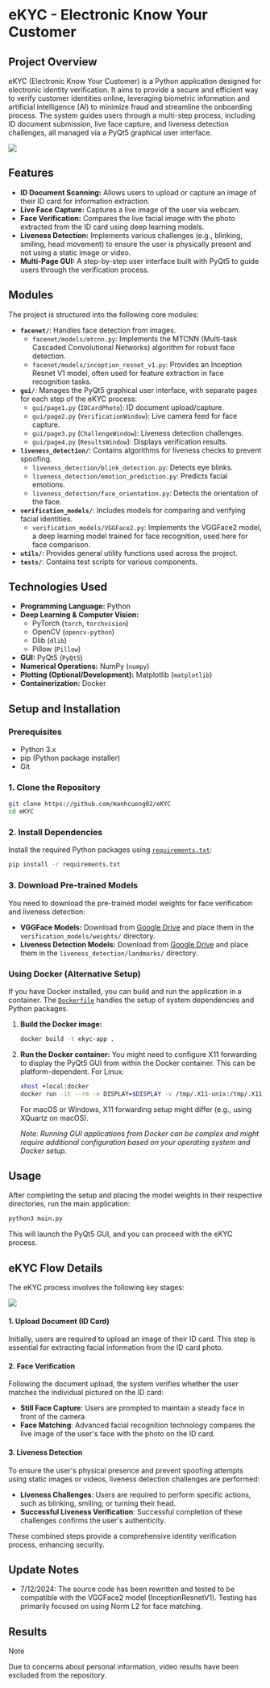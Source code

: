 # eKYC - Electronic Know Your Customer

## Project Overview
eKYC (Electronic Know Your Customer) is a Python application designed for electronic identity verification. It aims to provide a secure and efficient way to verify customer identities online, leveraging biometric information and artificial intelligence (AI) to minimize fraud and streamline the onboarding process. The system guides users through a multi-step process, including ID document submission, live face capture, and liveness detection challenges, all managed via a PyQt5 graphical user interface.

![](resources/ekyc.jpg)

## Features
*   **ID Document Scanning:** Allows users to upload or capture an image of their ID card for information extraction.
*   **Live Face Capture:** Captures a live image of the user via webcam.
*   **Face Verification:** Compares the live facial image with the photo extracted from the ID card using deep learning models.
*   **Liveness Detection:** Implements various challenges (e.g., blinking, smiling, head movement) to ensure the user is physically present and not using a static image or video.
*   **Multi-Page GUI:** A step-by-step user interface built with PyQt5 to guide users through the verification process.

## Modules
The project is structured into the following core modules:

*   **`facenet/`**: Handles face detection from images.
    *   `facenet/models/mtcnn.py`: Implements the MTCNN (Multi-task Cascaded Convolutional Networks) algorithm for robust face detection.
    *   `facenet/models/inception_resnet_v1.py`: Provides an Inception Resnet V1 model, often used for feature extraction in face recognition tasks.
*   **`gui/`**: Manages the PyQt5 graphical user interface, with separate pages for each step of the eKYC process:
    *   `gui/page1.py` (`IDCardPhoto`): ID document upload/capture.
    *   `gui/page2.py` (`VerificationWindow`): Live camera feed for face capture.
    *   `gui/page3.py` (`ChallengeWindow`): Liveness detection challenges.
    *   `gui/page4.py` (`ResultsWindow`): Displays verification results.
*   **`liveness_detection/`**: Contains algorithms for liveness checks to prevent spoofing.
    *   `liveness_detection/blink_detection.py`: Detects eye blinks.
    *   `liveness_detection/emotion_prediction.py`: Predicts facial emotions.
    *   `liveness_detection/face_orientation.py`: Detects the orientation of the face.
*   **`verification_models/`**: Includes models for comparing and verifying facial identities.
    *   `verification_models/VGGFace2.py`: Implements the VGGFace2 model, a deep learning model trained for face recognition, used here for face comparison.
*   **`utils/`**: Provides general utility functions used across the project.
*   **`tests/`**: Contains test scripts for various components.

## Technologies Used
*   **Programming Language:** Python
*   **Deep Learning & Computer Vision:**
    *   PyTorch (`torch`, `torchvision`)
    *   OpenCV (`opencv-python`)
    *   Dlib (`dlib`)
    *   Pillow (`Pillow`)
*   **GUI:** PyQt5 (`PyQt5`)
*   **Numerical Operations:** NumPy (`numpy`)
*   **Plotting (Optional/Development):** Matplotlib (`matplotlib`)
*   **Containerization:** Docker

## Setup and Installation

### Prerequisites
*   Python 3.x
*   pip (Python package installer)
*   Git

### 1. Clone the Repository
```bash
git clone https://github.com/manhcuong02/eKYC
cd eKYC
```

### 2. Install Dependencies
Install the required Python packages using [`requirements.txt`](requirements.txt:0):
```bash
pip install -r requirements.txt
```

### 3. Download Pre-trained Models
You need to download the pre-trained model weights for face verification and liveness detection:
*   **VGGFace Models:** Download from [Google Drive](https://drive.google.com/drive/folders/1-pEMok04-UqpeCi_yscUcIA6ytvxhvkG?usp=drive_link) and place them in the `verification_models/weights/` directory.
*   **Liveness Detection Models:** Download from [Google Drive](https://drive.google.com/drive/folders/1S6zLU8_Cgode7B7mfJWs9oforfAODaGB?usp=drive_link) and place them in the `liveness_detection/landmarks/` directory.

### Using Docker (Alternative Setup)
If you have Docker installed, you can build and run the application in a container. The [`Dockerfile`](Dockerfile:0) handles the setup of system dependencies and Python packages.

1.  **Build the Docker image:**
    ```bash
    docker build -t ekyc-app .
    ```
2.  **Run the Docker container:**
    You might need to configure X11 forwarding to display the PyQt5 GUI from within the Docker container. This can be platform-dependent. For Linux:
    ```bash
    xhost +local:docker
    docker run -it --rm -e DISPLAY=$DISPLAY -v /tmp/.X11-unix:/tmp/.X11-unix ekyc-app
    ```
    For macOS or Windows, X11 forwarding setup might differ (e.g., using XQuartz on macOS).

    *Note: Running GUI applications from Docker can be complex and might require additional configuration based on your operating system and Docker setup.*

## Usage
After completing the setup and placing the model weights in their respective directories, run the main application:
```bash
python3 main.py
```
This will launch the PyQt5 GUI, and you can proceed with the eKYC process.

## eKYC Flow Details
The eKYC process involves the following key stages:

![](resources/flow.jpg)

#### 1. Upload Document (ID Card)
Initially, users are required to upload an image of their ID card. This step is essential for extracting facial information from the ID card photo.

#### 2. Face Verification
Following the document upload, the system verifies whether the user matches the individual pictured on the ID card:
*   **Still Face Capture**: Users are prompted to maintain a steady face in front of the camera.
*   **Face Matching**: Advanced facial recognition technology compares the live image of the user's face with the photo on the ID card.

#### 3. Liveness Detection
To ensure the user's physical presence and prevent spoofing attempts using static images or videos, liveness detection challenges are performed:
*   **Liveness Challenges**: Users are required to perform specific actions, such as blinking, smiling, or turning their head.
*   **Successful Liveness Verification**: Successful completion of these challenges confirms the user's authenticity.

These combined steps provide a comprehensive identity verification process, enhancing security.

## Update Notes
*   7/12/2024: The source code has been rewritten and tested to be compatible with the VGGFace2 model (InceptionResnetV1). Testing has primarily focused on using Norm L2 for face matching.

## Results
> [!Note]
> Due to concerns about personal information, video results have been excluded from the repository.
